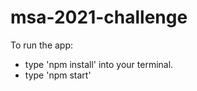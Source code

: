 # msa-2021-challenge

To run the app: 
* type 'npm install' into your terminal.
* type 'npm start' 

